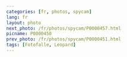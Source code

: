 ```yaml
---
categories: [fr, photos, spycam]
lang: fr
layout: photo
next_photo: /fr/photos/spycam/P0000457.html
picname: P0000450
prev_photo: /fr/photos/spycam/P0000451.html
tags: [Fotofalle, Leopard]
---
```

